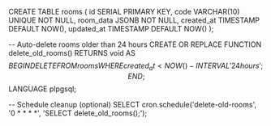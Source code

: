 CREATE TABLE rooms (
  id SERIAL PRIMARY KEY,
  code VARCHAR(10) UNIQUE NOT NULL,
  room_data JSONB NOT NULL,
  created_at TIMESTAMP DEFAULT NOW(),
  updated_at TIMESTAMP DEFAULT NOW()
);

-- Auto-delete rooms older than 24 hours
CREATE OR REPLACE FUNCTION delete_old_rooms()
RETURNS void AS $$
BEGIN
  DELETE FROM rooms WHERE created_at < NOW() - INTERVAL '24 hours';
END;
$$ LANGUAGE plpgsql;

-- Schedule cleanup (optional)
SELECT cron.schedule('delete-old-rooms', '0 * * * *', 'SELECT delete_old_rooms();');